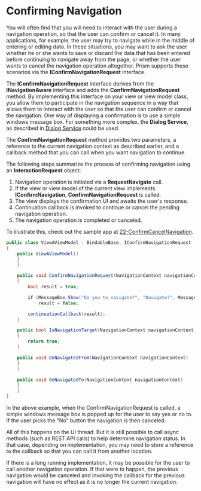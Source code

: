 # Confirming Navigation

You will often find that you will need to interact with the user during a navigation operation, so that the user can confirm or cancel it. In many applications, for example, the user may try to navigate while in the middle of entering or editing data. In these situations, you may want to ask the user whether he or she wants to save or discard the data that has been entered before continuing to navigate away from the page, or whether the user wants to cancel the navigation operation altogether. Prism supports these scenarios via the **IConfirmNavigationRequest** interface.

The **IConfirmNavigationRequest** interface derives from the **INavigationAware** interface and adds the **ConfirmNavigationRequest** method. By implementing this interface on your view or view model class, you allow them to participate in the navigation sequence in a way that allows them to interact with the user so that the user can confirm or cancel the navigation. One way of displaying a confirmation is to use a simple windows message box. For something more complex, the **Dialog Service**, as described in [Dialog Service](../dialog-service.md) could be used.

The **ConfirmNavigationRequest** method provides two parameters, a reference to the current navigation context as described earlier, and a callback method that you can call when you want navigation to continue.

The following steps summarize the process of confirming navigation using an **InteractionRequest** object:

1. Navigation operation is initiated via a **RequestNavigate** call.
1. If the view or view model of the current view implements **IConfirmNavigation**, **ConfirmNavigationRequest** is called.
1. The view displays the confirmation UI and awaits the user's response.
1. Continuation callback is invoked to continue or cancel the pending navigation operation.
1. The navigation operation is completed or canceled.

To illustrate this, check out the sample app at [22-ConfirmCancelNavigation](https://github.com/PrismLibrary/Prism-Samples-Wpf/tree/master/22-ConfirmCancelNavigation).

```cs
public class ViewAViewModel : BindableBase, IConfirmNavigationRequest
{
    public ViewAViewModel()
    {
    }

    public void ConfirmNavigationRequest(NavigationContext navigationContext, Action<bool> continuationCallback)
    {
        bool result = true;

        if (MessageBox.Show("Do you to navigate?", "Navigate?", MessageBoxButton.YesNo) == MessageBoxResult.No)
            result = false;

        continuationCallback(result);
    }

    public bool IsNavigationTarget(NavigationContext navigationContext)
    {
        return true;
    }

    public void OnNavigatedFrom(NavigationContext navigationContext)
    {
    }

    public void OnNavigatedTo(NavigationContext navigationContext)
    {
    }
}
```

In the above example, when the ConfirmNavigationRequest is called, a simple windows message box is popped up for the user to say yes or no to. If the user picks the "No" button the navigation is then canceled.

All of this happens on the UI thread. But it is still possible to call async methods (such as REST API calls) to help determine navigation status. In that case, depending on implementation, you may need to store a reference to the callback so that you can call it from another location.

If there is a long running implementation, it may be possible for the user to call another navigation operation. If that were to happen, the previous navigation would be canceled and invoking the callback for the previous navigation will have no effect as it is no longer the current navigation.
